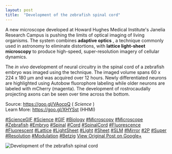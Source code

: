 ```yaml
---
layout: post
title:  "Development of the zebrafish spinal cord"
---
```


A new microscope developed at Howard Hughes Medical Institute's Janelia Research Campus is pushing the limits of optical imaging of living organisms. The system combines **adaptive optics** , a technique commonly used in astronomy to eliminate distortions, with **lattice light-sheet microscopy** to produce high-speed, super-resolution imagery of cellular dynamics.  
  
The _in vivo_ development of neural circuitry in the spinal cord of a zebrafish embryo was imaged using the technique. The imaged volume spans 60 x 224 x 180 μm and was acquired over 12 hours. Newly differentiated neurons are highlighted using Autobow fluorophore labeling while older neurons are labeled with mCherry (magenta). The development of rostrocaudally projecting axons can be seen over time across the bottom.  
  
Source: <https://goo.gl/VAocpQ> ( _Science_ )  
Learn More: <https://goo.gl/XHYSst> (HHMI)  
  
[#ScienceGIF](https://plus.google.com/s/%23ScienceGIF/posts) [#Science](https://plus.google.com/s/%23Science/posts) [#GIF](https://plus.google.com/s/%23GIF/posts) [#Biology](https://plus.google.com/s/%23Biology/posts) [#Microscopy](https://plus.google.com/s/%23Microscopy/posts) [#Microscope](https://plus.google.com/s/%23Microscope/posts) [#Zebrafish](https://plus.google.com/s/%23Zebrafish/posts) [#Embryo](https://plus.google.com/s/%23Embryo/posts) [#Spinal](https://plus.google.com/s/%23Spinal/posts) [#Cord](https://plus.google.com/s/%23Cord/posts) [#SpinalCord](https://plus.google.com/s/%23SpinalCord/posts) [#Fluorescence](https://plus.google.com/s/%23Fluorescence/posts) [#Fluorescent](https://plus.google.com/s/%23Fluorescent/posts) [#Lattice](https://plus.google.com/s/%23Lattice/posts) [#LightSheet](https://plus.google.com/s/%23LightSheet/posts) [#Light](https://plus.google.com/s/%23Light/posts) [#Sheet](https://plus.google.com/s/%23Sheet/posts) [#SLM](https://plus.google.com/s/%23SLM/posts) [#Mirror](https://plus.google.com/s/%23Mirror/posts) [#2P](https://plus.google.com/s/%232P/posts) [#Super](https://plus.google.com/s/%23Super/posts) [#Resolution](https://plus.google.com/s/%23Resolution/posts) [#Modulation](https://plus.google.com/s/%23Modulation/posts) [#Betzig](https://plus.google.com/s/%23Betzig/posts)
[View Original Post on Google+](https://plus.google.com/+ColinSullender/posts/4fBtLo45sg9)

![Development of the zebrafish spinal cord](https://i.imgur.com/Bi8FmGt.gif)
